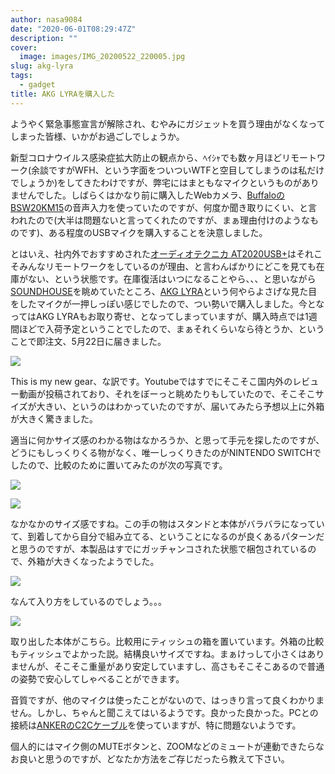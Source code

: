 ```yaml
---
author: nasa9084
date: "2020-06-01T08:29:47Z"
description: ""
cover:
  image: images/IMG_20200522_220005.jpg
slug: akg-lyra
tags:
  - gadget
title: AKG LYRAを購入した
---
```



ようやく緊急事態宣言が解除され、むやみにガジェットを買う理由がなくなってしまった皆様、いかがお過ごしでしょうか。

新型コロナウイルス感染症拡大防止の観点から、ﾍｲｼｬでも数ヶ月ほどリモートワーク(余談ですがWFH、という字面をついついWTFと空目してしまうのは私だけでしょうか)をしてきたわけですが、弊宅にはまともなマイクというものがありませんでした。しばらくはかなり前に購入したWebカメラ、[BuffaloのBSW20KM15](https://www.buffalo.jp/product/detail/bsw20km15bk.html)の音声入力を使っていたのですが、何度か聞き取りにくい、と言われたので(大半は問題ないと言ってくれたのですが、まぁ理由付けのようなものです)、ある程度のUSBマイクを購入することを決意しました。

とはいえ、社内外でおすすめされた[オーディオテクニカ AT2020USB+](https://www.buffalo.jp/product/detail/bsw20km15bk.html)はそれこそみんなリモートワークをしているのが理由、と言わんばかりにどこを見ても在庫がない、という状態です。在庫復活はいつになることやら、、、と思いながら[SOUNDHOUSE](https://www.soundhouse.co.jp/)を眺めていたところ、[AKG LYRA](https://www.soundhouse.co.jp/products/detail/item/269265/)という何やらよさげな見た目をしたマイクが一押しっぽい感じでしたので、つい勢いで購入しました。今となってはAKG LYRAもお取り寄せ、となってしまっていますが、購入時点では1週間ほどで入荷予定ということでしたので、まぁそれくらいなら待とうか、ということで即注文、5月22日に届きました。

![](images/IMG_20200522_150414.jpg)

This is my new gear、な訳です。Youtubeではすでにそこそこ国内外のレビュー動画が投稿されており、それをぼーっと眺めたりもしていたので、そこそこサイズが大きい、というのはわかっていたのですが、届いてみたら予想以上に外箱が大きく驚きました。

適当に何かサイズ感のわかる物はなかろうか、と思って手元を探したのですが、どうにもしっくりくる物がなく、唯一しっくりきたのがNINTENDO SWITCHでしたので、比較のために置いてみたのが次の写真です。

![](images/IMG_20200522_150439.jpg)

![](images/IMG_20200522_150503.jpg)

なかなかのサイズ感ですね。この手の物はスタンドと本体がバラバラになっていて、到着してから自分で組み立てる、ということになるのが良くあるパターンだと思うのですが、本製品はすでにガッチャンコされた状態で梱包されているので、外箱が大きくなったようでした。

![](images/IMG_20200522_215856.jpg)

なんて入り方をしているのでしょう。。。

![](images/IMG_20200522_220031.jpg)

取り出した本体がこちら。比較用にティッシュの箱を置いています。外箱の比較もティッシュでよかった説。結構良いサイズですね。まぁけっして小さくはありませんが、そこそこ重量があり安定していますし、高さもそこそこあるので普通の姿勢で安心してしゃべることができます。

音質ですが、他のマイクは使ったことがないので、はっきり言って良くわかりません。しかし、ちゃんと聞こえてはいるようです。良かった良かった。PCとの接続は[ANKERのC2Cケーブル](https://www.ankerjapan.com/category/USBCCABLE/A8485.html)を使っていますが、特に問題ないようです。

個人的にはマイク側のMUTEボタンと、ZOOMなどのミュートが連動できたらなお良いと思うのですが、どなたか方法をご存じだったら教えて下さい。



